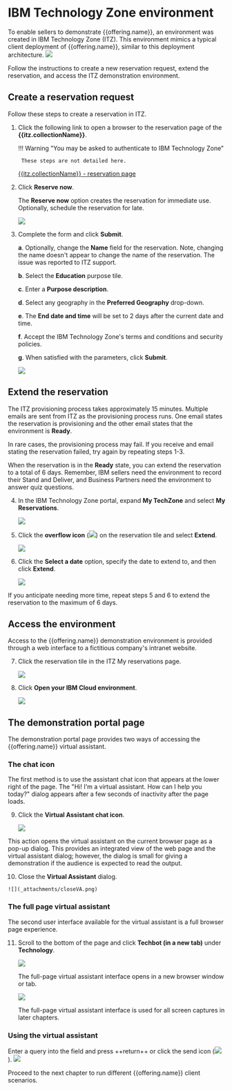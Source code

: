 # IBM Technology Zone environment
To enable sellers to demonstrate {{offering.name}}, an environment was created in IBM Technology Zone (ITZ). This environment mimics a typical client deployment of {{offering.name}}, similar to this deployment architecture.
    ![](_attachments/architectureV2.png)

Follow the instructions to create a new reservation request, extend the reservation, and access the ITZ demonstration environment.

## Create a reservation request
Follow these steps to create a reservation in ITZ.

1. Click the following link to open a browser to the reservation page of the **{{itz.collectionName}}**.

    !!! Warning "You may be asked to authenticate to IBM Technology Zone"

        These steps are not detailed here.

    <a href="{{itz.environment}}" target="_blank">{{itz.collectionName}} - reservation page</a>

2. Click **Reserve now**.

    The **Reserve now** option creates the reservation for immediate use. Optionally, schedule the reservation for late.

    ![](_attachments/itzRSVPReserveNow.png)

3. Complete the form and click **Submit**.

    **a**. Optionally, change the **Name** field for the reservation. Note, changing the name doesn't appear to change the name of the reservation. The issue was reported to ITZ support.

    **b**. Select the **Education** purpose tile.

    **c**. Enter a **Purpose description**.

    **d**. Select any geography in the **Preferred Geography** drop-down.

    **e**. The **End date and time** will be set to 2 days after the current date and time.

    **f**. Accept the IBM Technology Zone's terms and conditions and security policies.

    **g**. When satisfied with the parameters, click **Submit**.

    ![](_attachments/itzRSVPReservationPage.png)

## Extend the reservation
The ITZ provisioning process takes approximately 15 minutes. Multiple emails are sent from ITZ as the provisioning process runs. One email states the reservation is provisioning and the other email states that the environment is **Ready**. 

In rare cases, the provisioning process may fail. If you receive and email stating the reservation failed, try again by repeating steps 1-3.

When the reservation is in the **Ready** state, you can extend the reservation to a total of 6 days. Remember, IBM sellers need the environment to record their Stand and Deliver, and Business Partners need the environment to answer quiz questions.

4. In the IBM Technology Zone portal, expand **My TechZone** and select **My Reservations**.

    ![](_attachments/itzMyReservations.png)

5. Click the **overflow icon** (![](_attachments/overflowIcon.png)) on the reservation tile and select **Extend**.

    ![](_attachments/itzExtendMenu.png)

6. Click the **Select a date** option, specify the date to extend to, and then click **Extend**.

    ![](_attachments/itzExtendRsvp.png)

If you anticipate needing more time, repeat steps 5 and 6 to extend the reservation to the maximum of 6 days.

## Access the environment
Access to the {{offering.name}} demonstration environment is provided through a web interface to a fictitious company's intranet website.

7. Click the reservation tile in the ITZ My reservations page.

    ![](_attachments/itzRSVPTile.png)

8. Click **Open your IBM Cloud environment**.

    ![](_attachments/itzRSVPOpenEnvironment.png)

## The demonstration portal page
The demonstration portal page provides two ways of accessing the {{offering.name}} virtual assistant. 

### The chat icon
The first method is to use the assistant chat icon that appears at the lower right of the page. The "Hi! I'm a virtual assistant. How can I help you today?" dialog appears after a few seconds of inactivity after the page loads.

9. Click the **Virtual Assistant chat icon**.

    ![](_attachments/chatIcon.png)

This action opens the virtual assistant on the current browser page as a pop-up dialog. This provides an integrated view of the web page and the virtual assistant dialog; however, the dialog is small for giving a demonstration if the audience is expected to read the output.

10.  Close the **Virtual Assistant** dialog.

    ![](_attachments/closeVA.png)

### The full page virtual assistant
The second user interface available for the virtual assistant is a full browser page experience.

11. Scroll to the bottom of the page and click **Techbot (in a new tab)** under **Technology**.

    ![](_attachments/techBotFS.png)

    The full-page virtual assistant interface opens in a new browser window or tab.

    ![](_attachments/fullpageTechBotFS.png)

    The full-page virtual assistant interface is used for all screen captures in later chapters.

### Using the virtual assistant
Enter a query into the field and press ++return++ or click the send icon (![](_attachments/sendIcon.png)).
    ![](_attachments/enterQuery.png)

Proceed to the next chapter to run different {{offering.name}} client scenarios.